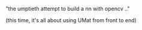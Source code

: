 "the umptieth attempt to build a nn with opencv .."

(this time, it's all about using UMat from front to end)